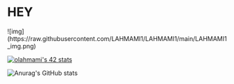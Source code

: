 <h1>HEY</h1>
![img](https://raw.githubusercontent.com/LAHMAMI1/LAHMAMI1/main/LAHMAMI1_img.png)

[![olahmami's 42 stats](https://badge.mediaplus.ma/binary/olahmami)](https://github.com/oakoudad/badge42)

![Anurag's GitHub stats](https://github-readme-stats.vercel.app/api?username=LAHMAMI1&theme=algolia&show_icons=true)

